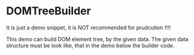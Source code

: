 # DOMTreeBuilder

It is just a demo snippet, it is NOT recommended for prudcution !!!!

This demo can build DOM element tree, by the given data.
The given data structure must be look like, that in the demo below the builder code.
